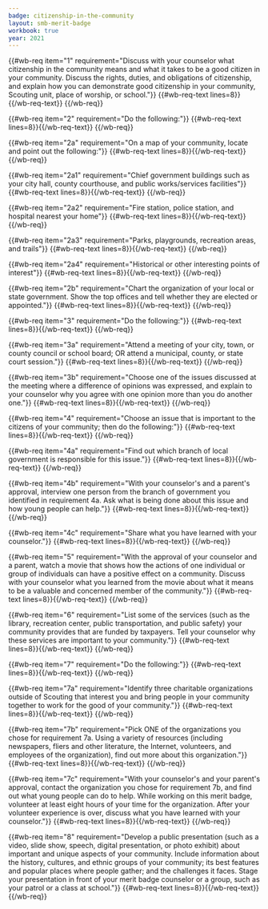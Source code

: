 ```yaml
---
badge: citizenship-in-the-community
layout: smb-merit-badge
workbook: true
year: 2021
---
```



{{#wb-req item="1" requirement="Discuss with your counselor what citizenship in the community means and what it takes to be a good citizen in your community. Discuss the rights, duties, and obligations of citizenship, and explain how you can demonstrate good citizenship in your community, Scouting unit, place of worship, or school."}}
{{#wb-req-text lines=8}}{{/wb-req-text}}
{{/wb-req}}

{{#wb-req item="2" requirement="Do the following:"}}
{{#wb-req-text lines=8}}{{/wb-req-text}}
{{/wb-req}}

{{#wb-req item="2a" requirement="On a map of your community, locate and point out the following:"}}
{{#wb-req-text lines=8}}{{/wb-req-text}}
{{/wb-req}}

{{#wb-req item="2a1" requirement="Chief government buildings such as your city hall, county courthouse, and public works/services facilities"}}
{{#wb-req-text lines=8}}{{/wb-req-text}}
{{/wb-req}}

{{#wb-req item="2a2" requirement="Fire station, police station, and hospital nearest your home"}}
{{#wb-req-text lines=8}}{{/wb-req-text}}
{{/wb-req}}

{{#wb-req item="2a3" requirement="Parks, playgrounds, recreation areas, and trails"}}
{{#wb-req-text lines=8}}{{/wb-req-text}}
{{/wb-req}}

{{#wb-req item="2a4" requirement="Historical or other interesting points of interest"}}
{{#wb-req-text lines=8}}{{/wb-req-text}}
{{/wb-req}}

{{#wb-req item="2b" requirement="Chart the organization of your local or state government. Show the top offices and tell whether they are elected or appointed."}}
{{#wb-req-text lines=8}}{{/wb-req-text}}
{{/wb-req}}

{{#wb-req item="3" requirement="Do the following:"}}
{{#wb-req-text lines=8}}{{/wb-req-text}}
{{/wb-req}}

{{#wb-req item="3a" requirement="Attend a meeting of your city, town, or county council or school board; OR attend a municipal, county, or state court session."}}
{{#wb-req-text lines=8}}{{/wb-req-text}}
{{/wb-req}}

{{#wb-req item="3b" requirement="Choose one of the issues discussed at the meeting where a difference of opinions was expressed, and explain to your counselor why you agree with one opinion more than you do another one."}}
{{#wb-req-text lines=8}}{{/wb-req-text}}
{{/wb-req}}

{{#wb-req item="4" requirement="Choose an issue that is important to the citizens of your community; then do the following:"}}
{{#wb-req-text lines=8}}{{/wb-req-text}}
{{/wb-req}}

{{#wb-req item="4a" requirement="Find out which branch of local government is responsible for this issue."}}
{{#wb-req-text lines=8}}{{/wb-req-text}}
{{/wb-req}}

{{#wb-req item="4b" requirement="With your counselor's and a parent's approval, interview one person from the branch of government you identified in requirement 4a. Ask what is being done about this issue and how young people can help."}}
{{#wb-req-text lines=8}}{{/wb-req-text}}
{{/wb-req}}

{{#wb-req item="4c" requirement="Share what you have learned with your counselor."}}
{{#wb-req-text lines=8}}{{/wb-req-text}}
{{/wb-req}}

{{#wb-req item="5" requirement="With the approval of your counselor and a parent, watch a movie that shows how the actions of one individual or group of individuals can have a positive effect on a community. Discuss with your counselor what you learned from the movie about what it means to be a valuable and concerned member of the community."}}
{{#wb-req-text lines=8}}{{/wb-req-text}}
{{/wb-req}}

{{#wb-req item="6" requirement="List some of the services (such as the library, recreation center, public transportation, and public safety) your community provides that are funded by taxpayers. Tell your counselor why these services are important to your community."}}
{{#wb-req-text lines=8}}{{/wb-req-text}}
{{/wb-req}}

{{#wb-req item="7" requirement="Do the following:"}}
{{#wb-req-text lines=8}}{{/wb-req-text}}
{{/wb-req}}

{{#wb-req item="7a" requirement="Identify three charitable organizations outside of Scouting that interest you and bring people in your community together to work for the good of your community."}}
{{#wb-req-text lines=8}}{{/wb-req-text}}
{{/wb-req}}

{{#wb-req item="7b" requirement="Pick ONE of the organizations you chose for requirement 7a. Using a variety of resources (including newspapers, fliers and other literature, the Internet, volunteers, and employees of the organization), find out more about this organization."}}
{{#wb-req-text lines=8}}{{/wb-req-text}}
{{/wb-req}}

{{#wb-req item="7c" requirement="With your counselor's and your parent's approval, contact the organization you chose for requirement 7b, and find out what young people can do to help. While working on this merit badge, volunteer at least eight hours of your time for the organization. After your volunteer experience is over, discuss what you have learned with your counselor."}}
{{#wb-req-text lines=8}}{{/wb-req-text}}
{{/wb-req}}

{{#wb-req item="8" requirement="Develop a public presentation (such as a video, slide show, speech, digital presentation, or photo exhibit) about important and unique aspects of your community. Include information about the history, cultures, and ethnic groups of your community; its best features and popular places where people gather; and the challenges it faces. Stage your presentation in front of your merit badge counselor or a group, such as your patrol or a class at school."}}
{{#wb-req-text lines=8}}{{/wb-req-text}}
{{/wb-req}}
